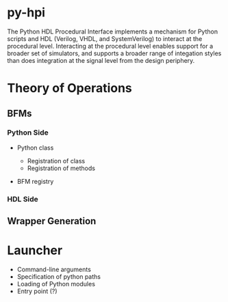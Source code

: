 # py-hpi
The Python HDL Procedural Interface implements a mechanism for Python scripts and
HDL (Verilog, VHDL, and SystemVerilog) to interact at the procedural level. 
Interacting at the procedural level enables support for a broader set of
simulators, and supports a broader range of integation styles than does integration
at the signal level from the design periphery.

# Theory of Operations

## BFMs

### Python Side
- Python class
  - Registration of class
  - Registration of methods
  
- BFM registry


### HDL Side

## Wrapper Generation

# Launcher
- Command-line arguments
- Specification of python paths
- Loading of Python modules
- Entry point (?) 